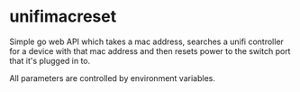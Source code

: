 # unifimacreset
Simple go web API which takes a mac address, searches a unifi controller for a device with that mac address and then resets power to the switch port that it's plugged in to.

All parameters are controlled by environment variables.

